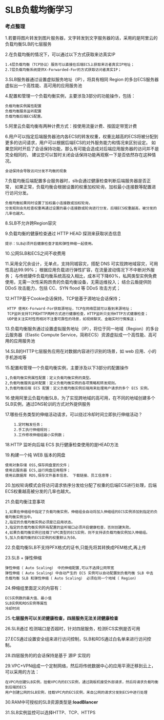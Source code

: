 # SLB负载均衡学习

### 考点整理

1.若要将图片转发到图片服务器，文字转发到文字服务器的话，采用的是阿里云的负载均衡SLB的七层服务


2.在负载均衡的情况下，可以通过以下方式获取来访真实IP

	1.4层负载均衡（TCP协议）服务可以直接在后端ECS上获取来访者真实IP地址；
	2.7层负载均衡系统提供X-Forwarded-For的方式获取访问者真实IP；

3.SLB服务器通过设置虚拟服务地址（IP），将具有相同  Region  的多台ECS服务器虚拟出一个高性能、高可用的应用服务池

4.配置和管理一个负载均衡实例，主要涉及3部分的功能操作，包括：

	负载均衡实例属性配置
	负载均衡服务监听配置
	负载均衡后端ECS配置。

5.阿里云负载均衡有两种计费方式：按使用流量计费、按固定带宽计费

6.用户可以指定后端服务器池内各ECS的转发权重，权重比越高的ECS将被分配到更多的访问请求，用户可以根据后端ECS的对外服务能力和情况来区别设定。
如果您同时开启了会话保持功能，那么有可能会造成对后端应用服务器的访问并不是完全相同的，
建议您可以暂时关闭会话保持功能再观察一下是否依然存在这种情况。

    会话保持会导致访问分发不均衡的现象

7.负载均衡后端配置多台服务器时，slb会通过健康检查判断后端服务器是否正常，
如果正常，负载均衡会根据设置的权重加权轮询，加权最小连接数等配置进行访问分发。

    负载均衡如果同时设置了加权最小连接数或加权轮询，
    分发规则会先检查权重再通过设置的最小连接数或轮询进行分发，后端ECS权重越高，被分发的几率也越大。

8.SLB不允许跨Region容灾

9.负载均衡的健康检查通过 HTTP HEAD 探测来获取状态信息

	提示：SLB必须开启健康检查才能和弹性伸缩一起使用。

10.公网SLB和ECS之间不收费用

11.采用全冗余设计，无单点，支持同城容灾，搭配 DNS 可实现跨地域容灾，可用性高达99.99%；
根据应用负载进行弹性扩容，在流量波动情况下不中断对外服务；
与传统硬件负载均衡系统高投入相比，成本可下降60%，私网类型实例免费使用，无需一次性采购昂贵的负载均衡设备，无需运维投入；
结合云盾提供防 DDoS 攻击能力，包括 CC、SYN flood 等 DDoS 攻击方式；

12.HTTP基于Cookie会话保持，TCP是基于源地址会话保持；

	 HTTP 使用X-Forward-For获取源地址，TCP在网络层就可以看到来源地址；
	 TCP监听支持TCP和HTTP两种方式进行健康检查，HTTP监听只支持HTTP方式健康检查；
	 UDP是关注实时性而相对不注重可靠性的场景，如视频聊天、金融实时行情推送；

13.负载均衡服务通过设置虚拟服务地址（IP），将位于同一地域（Region）的多台云服务器（Elastic Compute Service，简称ECS）资源虚拟成一个高性能、高可用的应用服务池

14.SLB的HTTP七层服务应用在对数据内容进行识别的场景，如 web 应用、小的手机游戏等

15.配置和管理一个负载均衡实例，主要涉及以下3部分的配置操作

    1,负载均衡实例属性配置：定义负载均衡实例的类型。
    2,负载均衡服务监听配置：定义负载均衡实例的各项策略和转发规则。
    3,负载均衡后端 ECS 配置：定义负载均衡实例后端用来处理用户请求的多个 ECS 实例。

16.使用阿里云负载均衡SLB，为了实现跨地域的高可用，在不同的地域创建多个SLB实例，通过DNS轮训的方式对外提供服务

17.哪些任务类型的伸缩活动请求，可以绕过冷却时间立即执行伸缩活动？

		1.定时触发任务；
		2.手工执行伸缩规则；
		3.工作修改伸缩组最小实例数；

18.HTTP 监听向后端 ECS 执行健康检查使用的是HEAD方法

19.构建一个纯 WEB 版本的网盘

	使用对象存储 OSS,保存网盘里的文件；
	使用云服务器 ECS,运行网盘应用程序；
	使用云数据库 RDS,保存文件基本信息、 下载链接、员工信息等；

20.加权轮询模式会将访问请求依序分发给分配了权重的后端ECS进行处理，后端ECS权重越高被分发的几率也越大。

21.负载均衡注意事项

	1,如果在伸缩组中指定了负载均衡实例，伸缩组会自动将加入伸缩组的ECS实例添加到指定的负载均衡实例当中。
	2,指定的负载均衡实例必须是已启用状态。
	3,指定的负载均衡实例所有配置的监听端口必须开启健康检查，否则创建失败。
	4,如果负载均衡实例已挂载了VPC类型的ECS实例，则不支持该负载均衡实例加入伸缩组。
	5,加入负载均衡的ECS实例的权重默认为50。

22.负载均衡SLB不支持PFX格式的证书,只能先将其转换成PEM格式,再上传

23.SLB + 弹性伸缩

	弹性伸缩（ Auto Scaling） 中的伸缩配置,可以不选择公网带宽
	弹性伸缩（ Auto Scaling）中自动产生的 ECS 实例可以自动配置到负载均衡 SLB 中去
	负载均衡 SLB 和弹性伸缩（ Auto Scaling） 必须在同一个地域（ Region）
24.伸缩组里面定义的内容有：

	ECS实例数的最大值、最小值
	SLB实例和RDS实例等属性
	冷却时间

25.__七层服务可以关闭健康检查，四层服务无法关闭健康检查__

26.SLB通过 检测端口是否超时，针对四层服务，检测ECS实例是否可用

27.ECS通过设置安全组来进行访问控制，SLB和RDS通过白名单来进行访问控制。

28.四层服务的的会话保持是基于 源IP 实现的

29.VPC+VPN组成一个定制网络，然后将传统数据中心的应用平滑迁移到云上，可以采用的方法：

	在VPC内创建SLB实例，挂载VPC内的ECS实例，通过跳板机接受外部请求，然后将请求负载均衡到后端的ECS
	用户创建公网的SLB实例，挂载VPC内的ECS实例，来自公网的请求分发到ECS中进行处理
30.RAM中可授权的SLB资源类型是:__loadBlancer__

31.SLB实例监控可以选择HTTP、TCP、HTTPS